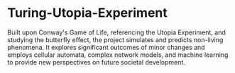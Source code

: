 # Turing-Utopia-Experiment
Built upon Conway's Game of Life, referencing the Utopia Experiment, and studying the butterfly effect, the project simulates and predicts non-living phenomena. It explores significant outcomes of minor changes and employs cellular automata, complex network models, and machine learning to provide new perspectives on future societal development.
